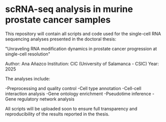 # scRNA-seq analysis in murine prostate cancer samples
This repository will contain all scripts and code used for the single-cell RNA sequencing analyses presented in the doctoral thesis:

"Unraveling RNA modification dynamics in prostate cancer progression at single-cell resolution"

Author: Ana Añazco
Institution: CIC (University of Salamanca - CSIC)
Year: 2025

The analyses include:

-Preprocessing and quality control
-Cell type annotation
-Cell-cell interaction analysis
-Gene ontology enrichment
-Pseudotime inference
-Gene regulatory network analysis

All scripts will be uploaded soon to ensure full transparency and reproducibility of the results reported in the thesis.
